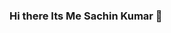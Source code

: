### Hi there Its Me Sachin Kumar 👋
<!--
**onlinembadegree/onlinembadegree** is a ✨ _special_ ✨ repository because its `README.md` (this file) appears on your GitHub profile.

Here are some ideas to get you started:

- 🔭 I’m currently working on ... People Smart as a SEO Analyst
- 🌱 I’m currently learning ... AI and ML
- 👯 I’m looking to collaborate on ... Neil Patel for SEO Support
- 🤔 I’m looking for help with ... Online Education, Online Degree,
- 💬 Ask me about ... SEO, Wordpress, Digital Marketing, 
- 📫 How to reach me: ...sachin.peoplesmart@gmail.com
- **💻 If You Want to Study Abroad**
- **💻 We have a Best Online Universities**
💻 1. https://onlinembadegree.in/liverpool-university/
💻 2. https://onlinembadegree.in/deakin-university/
💻 3. https://onlinembadegree.in/golden-gate-university/
- 💻 For any query regarding Online Degree: https://onlinembadegree.in
-->
